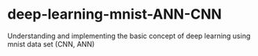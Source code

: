 # deep-learning-mnist-ANN-CNN
Understanding and implementing the basic concept of deep learning using mnist data set (CNN, ANN)
